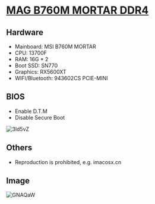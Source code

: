 # [MAG B760M MORTAR DDR4](https://www.msi.com/Motherboard/MAG-B760M-MORTAR-DDR4)


## Hardware

* Mainboard: MSI B760M MORTAR
* CPU: 13700F
* RAM: 16G * 2
* Boot SSD: SN770
* Graphics: RX5600XT
* WIFI/Bluetooth: 943602CS PCIE-MINI


## BIOS

* Enable D.T.M
* Disable Secure Boot

![3ld5vZ](https://img.trackcloud.top/uPic/3ld5vZ.png)


## Others
* Reproduction is prohibited, e.g. imacosx.cn


## Image

![GNAQaW](https://img.trackcloud.top/uPic/eIfChf.jpeg)
